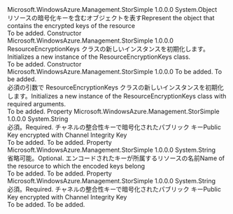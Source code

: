 <Type Name="ResourceEncryptionKeys" FullName="Microsoft.WindowsAzure.Management.StorSimple.Models.ResourceEncryptionKeys">
  <TypeSignature Language="C#" Value="public class ResourceEncryptionKeys" />
  <TypeSignature Language="ILAsm" Value=".class public auto ansi beforefieldinit ResourceEncryptionKeys extends System.Object" />
  <TypeSignature Language="DocId" Value="T:Microsoft.WindowsAzure.Management.StorSimple.Models.ResourceEncryptionKeys" />
  <TypeSignature Language="VB.NET" Value="Public Class ResourceEncryptionKeys" />
  <TypeSignature Language="F#" Value="type ResourceEncryptionKeys = class" />
  <AssemblyInfo>
    <AssemblyName>Microsoft.WindowsAzure.Management.StorSimple</AssemblyName>
    <AssemblyVersion>1.0.0.0</AssemblyVersion>
  </AssemblyInfo>
  <Base>
    <BaseTypeName>System.Object</BaseTypeName>
  </Base>
  <Interfaces />
  <Docs>
    <summary>
            <span data-ttu-id="12326-101">リソースの暗号化キーを含むオブジェクトを表す</span><span class="sxs-lookup"><span data-stu-id="12326-101">Represent the object that contains the encrypted keys of the resource</span></span>
            </summary>
    <remarks>To be added.</remarks>
  </Docs>
  <Members>
    <Member MemberName=".ctor">
      <MemberSignature Language="C#" Value="public ResourceEncryptionKeys ();" />
      <MemberSignature Language="ILAsm" Value=".method public hidebysig specialname rtspecialname instance void .ctor() cil managed" />
      <MemberSignature Language="DocId" Value="M:Microsoft.WindowsAzure.Management.StorSimple.Models.ResourceEncryptionKeys.#ctor" />
      <MemberSignature Language="VB.NET" Value="Public Sub New ()" />
      <MemberType>Constructor</MemberType>
      <AssemblyInfo>
        <AssemblyName>Microsoft.WindowsAzure.Management.StorSimple</AssemblyName>
        <AssemblyVersion>1.0.0.0</AssemblyVersion>
      </AssemblyInfo>
      <Parameters />
      <Docs>
        <summary>
            <span data-ttu-id="12326-102">ResourceEncryptionKeys クラスの新しいインスタンスを初期化します。</span><span class="sxs-lookup"><span data-stu-id="12326-102">Initializes a new instance of the ResourceEncryptionKeys class.</span></span>
            </summary>
        <remarks>To be added.</remarks>
      </Docs>
    </Member>
    <Member MemberName=".ctor">
      <MemberSignature Language="C#" Value="public ResourceEncryptionKeys (string encodedEncryptedPublicKey, string thumbprint);" />
      <MemberSignature Language="ILAsm" Value=".method public hidebysig specialname rtspecialname instance void .ctor(string encodedEncryptedPublicKey, string thumbprint) cil managed" />
      <MemberSignature Language="DocId" Value="M:Microsoft.WindowsAzure.Management.StorSimple.Models.ResourceEncryptionKeys.#ctor(System.String,System.String)" />
      <MemberSignature Language="VB.NET" Value="Public Sub New (encodedEncryptedPublicKey As String, thumbprint As String)" />
      <MemberSignature Language="F#" Value="new Microsoft.WindowsAzure.Management.StorSimple.Models.ResourceEncryptionKeys : string * string -&gt; Microsoft.WindowsAzure.Management.StorSimple.Models.ResourceEncryptionKeys" Usage="new Microsoft.WindowsAzure.Management.StorSimple.Models.ResourceEncryptionKeys (encodedEncryptedPublicKey, thumbprint)" />
      <MemberType>Constructor</MemberType>
      <AssemblyInfo>
        <AssemblyName>Microsoft.WindowsAzure.Management.StorSimple</AssemblyName>
        <AssemblyVersion>1.0.0.0</AssemblyVersion>
      </AssemblyInfo>
      <Parameters>
        <Parameter Name="encodedEncryptedPublicKey" Type="System.String" />
        <Parameter Name="thumbprint" Type="System.String" />
      </Parameters>
      <Docs>
        <param name="encodedEncryptedPublicKey">To be added.</param>
        <param name="thumbprint">To be added.</param>
        <summary>
            <span data-ttu-id="12326-103">必須の引数で ResourceEncryptionKeys クラスの新しいインスタンスを初期化します。</span><span class="sxs-lookup"><span data-stu-id="12326-103">Initializes a new instance of the ResourceEncryptionKeys class with required arguments.</span></span>
            </summary>
        <remarks>To be added.</remarks>
      </Docs>
    </Member>
    <Member MemberName="EncodedEncryptedPublicKey">
      <MemberSignature Language="C#" Value="public string EncodedEncryptedPublicKey { get; set; }" />
      <MemberSignature Language="ILAsm" Value=".property instance string EncodedEncryptedPublicKey" />
      <MemberSignature Language="DocId" Value="P:Microsoft.WindowsAzure.Management.StorSimple.Models.ResourceEncryptionKeys.EncodedEncryptedPublicKey" />
      <MemberSignature Language="VB.NET" Value="Public Property EncodedEncryptedPublicKey As String" />
      <MemberSignature Language="F#" Value="member this.EncodedEncryptedPublicKey : string with get, set" Usage="Microsoft.WindowsAzure.Management.StorSimple.Models.ResourceEncryptionKeys.EncodedEncryptedPublicKey" />
      <MemberType>Property</MemberType>
      <AssemblyInfo>
        <AssemblyName>Microsoft.WindowsAzure.Management.StorSimple</AssemblyName>
        <AssemblyVersion>1.0.0.0</AssemblyVersion>
      </AssemblyInfo>
      <ReturnValue>
        <ReturnType>System.String</ReturnType>
      </ReturnValue>
      <Docs>
        <summary>
            <span data-ttu-id="12326-104">必須。</span><span class="sxs-lookup"><span data-stu-id="12326-104">Required.</span></span> <span data-ttu-id="12326-105">チャネルの整合性キーで暗号化されたパブリック キー</span><span class="sxs-lookup"><span data-stu-id="12326-105">Public Key encrypted with Channel Integrity Key</span></span>
            </summary>
        <value>To be added.</value>
        <remarks>To be added.</remarks>
      </Docs>
    </Member>
    <Member MemberName="ResourceName">
      <MemberSignature Language="C#" Value="public string ResourceName { get; set; }" />
      <MemberSignature Language="ILAsm" Value=".property instance string ResourceName" />
      <MemberSignature Language="DocId" Value="P:Microsoft.WindowsAzure.Management.StorSimple.Models.ResourceEncryptionKeys.ResourceName" />
      <MemberSignature Language="VB.NET" Value="Public Property ResourceName As String" />
      <MemberSignature Language="F#" Value="member this.ResourceName : string with get, set" Usage="Microsoft.WindowsAzure.Management.StorSimple.Models.ResourceEncryptionKeys.ResourceName" />
      <MemberType>Property</MemberType>
      <AssemblyInfo>
        <AssemblyName>Microsoft.WindowsAzure.Management.StorSimple</AssemblyName>
        <AssemblyVersion>1.0.0.0</AssemblyVersion>
      </AssemblyInfo>
      <ReturnValue>
        <ReturnType>System.String</ReturnType>
      </ReturnValue>
      <Docs>
        <summary>
            <span data-ttu-id="12326-106">省略可能。</span><span class="sxs-lookup"><span data-stu-id="12326-106">Optional.</span></span> <span data-ttu-id="12326-107">エンコードされたキーが所属するリソースの名前</span><span class="sxs-lookup"><span data-stu-id="12326-107">Name of the resource to which the encoded keys belong</span></span>
            </summary>
        <value>To be added.</value>
        <remarks>To be added.</remarks>
      </Docs>
    </Member>
    <Member MemberName="Thumbprint">
      <MemberSignature Language="C#" Value="public string Thumbprint { get; set; }" />
      <MemberSignature Language="ILAsm" Value=".property instance string Thumbprint" />
      <MemberSignature Language="DocId" Value="P:Microsoft.WindowsAzure.Management.StorSimple.Models.ResourceEncryptionKeys.Thumbprint" />
      <MemberSignature Language="VB.NET" Value="Public Property Thumbprint As String" />
      <MemberSignature Language="F#" Value="member this.Thumbprint : string with get, set" Usage="Microsoft.WindowsAzure.Management.StorSimple.Models.ResourceEncryptionKeys.Thumbprint" />
      <MemberType>Property</MemberType>
      <AssemblyInfo>
        <AssemblyName>Microsoft.WindowsAzure.Management.StorSimple</AssemblyName>
        <AssemblyVersion>1.0.0.0</AssemblyVersion>
      </AssemblyInfo>
      <ReturnValue>
        <ReturnType>System.String</ReturnType>
      </ReturnValue>
      <Docs>
        <summary>
            <span data-ttu-id="12326-108">必須。</span><span class="sxs-lookup"><span data-stu-id="12326-108">Required.</span></span> <span data-ttu-id="12326-109">チャネルの整合性キーで暗号化されたパブリック キー</span><span class="sxs-lookup"><span data-stu-id="12326-109">Public Key encrypted with Channel Integrity Key</span></span>
            </summary>
        <value>To be added.</value>
        <remarks>To be added.</remarks>
      </Docs>
    </Member>
  </Members>
</Type>